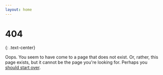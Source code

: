 ```yaml
---
layout: home
---
```


# 404
{: .text-center}

Oops. You seem to have come to a page that does not exist. Or, rather, this page exists, but it cannot be the page you're looking for. Perhaps you [should start over](/).
